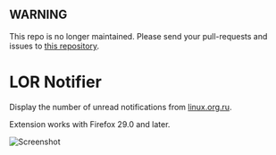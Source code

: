 ## WARNING

This repo is no longer maintained. Please send your pull-requests and issues to [this repository](https://github.com/tpimh/firefox-extension-lor-notifier).

# LOR Notifier

Display the number of unread notifications from [linux.org.ru](https://www.linux.org.ru/).

Extension works with Firefox 29.0 and later.

![Screenshot](https://raw.github.com/seleznev/firefox-extension-lor-notifier/master/screenshots/preview.png)
